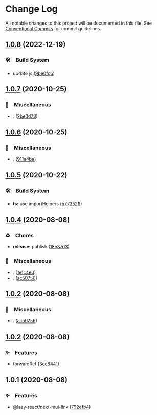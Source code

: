 # Change Log

All notable changes to this project will be documented in this file.
See [Conventional Commits](https://conventionalcommits.org) for commit guidelines.

## [1.0.8](https://github.com/bluelovers/ws-react/compare/@lazy-react/next-mui-link@1.0.7...@lazy-react/next-mui-link@1.0.8) (2022-12-19)



### 🛠　Build System

* update js ([9be0fcb](https://github.com/bluelovers/ws-react/commit/9be0fcb8a5a661758d9eed87694f44044b39ec2e))



## [1.0.7](https://github.com/bluelovers/ws-react/compare/@lazy-react/next-mui-link@1.0.6...@lazy-react/next-mui-link@1.0.7) (2020-10-25)


### 🔖　Miscellaneous

* . ([2be0d73](https://github.com/bluelovers/ws-react/commit/2be0d736afda906c853284fc04f19447bebacebb))





## [1.0.6](https://github.com/bluelovers/ws-react/compare/@lazy-react/next-mui-link@1.0.5...@lazy-react/next-mui-link@1.0.6) (2020-10-25)


### 🔖　Miscellaneous

* . ([911a4ba](https://github.com/bluelovers/ws-react/commit/911a4ba693de383302dce310f4ada86fa6c644ab))





## [1.0.5](https://github.com/bluelovers/ws-react/compare/@lazy-react/next-mui-link@1.0.4...@lazy-react/next-mui-link@1.0.5) (2020-10-22)


### 🛠　Build System

* **ts:** use importHelpers ([b773526](https://github.com/bluelovers/ws-react/commit/b7735267ce68e73a469feb384ac9ef7982ab741b))





## [1.0.4](https://github.com/bluelovers/ws-react/compare/@lazy-react/next-mui-link@1.0.2...@lazy-react/next-mui-link@1.0.4) (2020-08-08)


### ♻️　Chores

* **release:** publish ([18e87d3](https://github.com/bluelovers/ws-react/commit/18e87d33b22817754229b8bbecdc7d0be07a71af))


### 🔖　Miscellaneous

* . ([1e1c4e0](https://github.com/bluelovers/ws-react/commit/1e1c4e0831f16beab4082f7f0900f6c61d3968b6))
* . ([ac50756](https://github.com/bluelovers/ws-react/commit/ac507565e6101828049c7787c14f1f88d8ff1824))





## [1.0.2](https://github.com/bluelovers/ws-react/compare/@lazy-react/next-mui-link@1.0.2...@lazy-react/next-mui-link@1.0.2) (2020-08-08)


### 🔖　Miscellaneous

* . ([ac50756](https://github.com/bluelovers/ws-react/commit/ac507565e6101828049c7787c14f1f88d8ff1824))





## [1.0.2](https://github.com/bluelovers/ws-react/compare/@lazy-react/next-mui-link@1.0.1...@lazy-react/next-mui-link@1.0.2) (2020-08-08)


### ✨　Features

* forwardRef ([3ec8441](https://github.com/bluelovers/ws-react/commit/3ec8441d8594d7fae1a29922080dccf443e3be80))





## 1.0.1 (2020-08-08)


### ✨　Features

* @lazy-react/next-mui-link ([792efb4](https://github.com/bluelovers/ws-react/commit/792efb4c39906e7ea1b7a9ee731f71cf5d448c1a))

